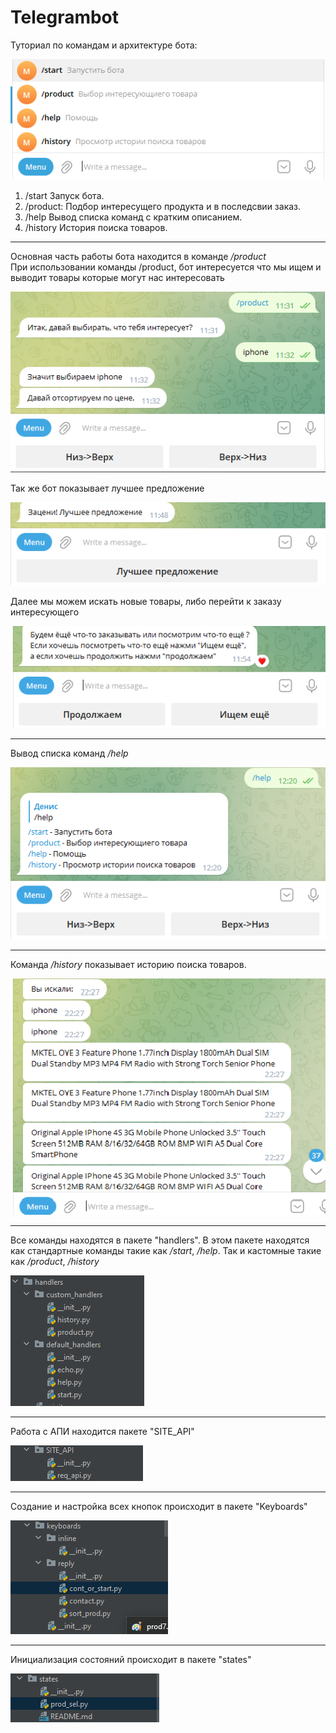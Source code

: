 # Telegrambot

Туториал по командам и архитектуре бота:
 
![](docs\Command.png)

 
 


1. /start Запуск бота.
2. /product: Подбор интересущего продукта и в последсвии заказ.
3. /help Вывод списка команд с кратким описанием.
4. /history История поиска товаров.

---
Основная часть работы бота находится в команде  */product*<br>
При использовании команды /product, бот интересуется что мы ищем и выводит товары которые могут нас интересовать

![](docs/prod1.png)


Так же бот показывает лучшее предложение <br>

![](docs/prod2.png)


Далее мы можем искать новые товары, либо перейти к заказу интересующего

![](docs/prod3.png)




---
Вывод списка команд */help*

![](docs/prod4.png)

---
Команда */history* показывает историю поиска товаров.

![](docs/prod5.png)

---
Все команды находятся в пакете "handlers". В этом пакете находятся как стандартные команды такие как */start*, */help*. 
Так и кастомные такие как */product*, */history*<br>


![](docs/prod6.png)

----

Работа с АПИ находится пакете "SITE_API"<br>

![](docs/prod7.png)

----

Создание и настройка всех кнопок происходит в пакете "Keyboards"<br>

![](docs/prod8.png)

----
Инициализация состояний происходит в пакете "states"<br>


![](docs/prod9.png)




